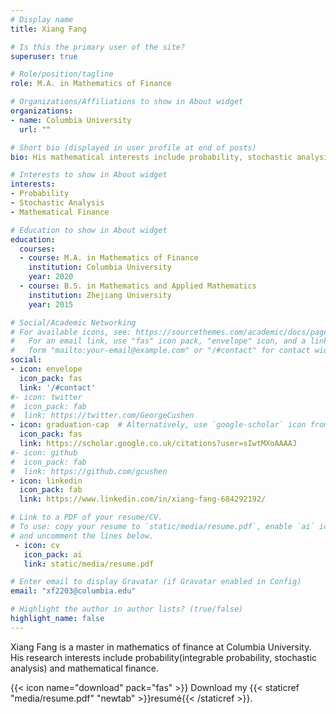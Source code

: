 ```yaml
---
# Display name
title: Xiang Fang

# Is this the primary user of the site?
superuser: true

# Role/position/tagline
role: M.A. in Mathematics of Finance

# Organizations/Affiliations to show in About widget
organizations:
- name: Columbia University
  url: ""

# Short bio (displayed in user profile at end of posts)
bio: His mathematical interests include probability, stochastic analysis and mathematical finance.

# Interests to show in About widget
interests:
- Probability
- Stochastic Analysis
- Mathematical Finance

# Education to show in About widget
education:
  courses:
  - course: M.A. in Mathematics of Finance
    institution: Columbia University
    year: 2020
  - course: B.S. in Mathematics and Applied Mathematics
    institution: Zhejiang University
    year: 2015

# Social/Academic Networking
# For available icons, see: https://sourcethemes.com/academic/docs/page-builder/#icons
#   For an email link, use "fas" icon pack, "envelope" icon, and a link in the
#   form "mailto:your-email@example.com" or "/#contact" for contact widget.
social:
- icon: envelope
  icon_pack: fas
  link: '/#contact'
#- icon: twitter
#  icon_pack: fab
#  link: https://twitter.com/GeorgeCushen
- icon: graduation-cap  # Alternatively, use `google-scholar` icon from `ai` icon pack
  icon_pack: fas
  link: https://scholar.google.co.uk/citations?user=sIwtMXoAAAAJ
#- icon: github
#  icon_pack: fab
#  link: https://github.com/gcushen
- icon: linkedin
  icon_pack: fab
  link: https://www.linkedin.com/in/xiang-fang-684292192/

# Link to a PDF of your resume/CV.
# To use: copy your resume to `static/media/resume.pdf`, enable `ai` icons in `params.toml`, 
# and uncomment the lines below.
 - icon: cv
   icon_pack: ai
   link: static/media/resume.pdf

# Enter email to display Gravatar (if Gravatar enabled in Config)
email: "xf2203@columbia.edu"

# Highlight the author in author lists? (true/false)
highlight_name: false
---
```


Xiang Fang is a master in mathematics of finance at Columbia University. His research interests include probability(integrable probability, stochastic analysis) and mathematical finance.


{{< icon name="download" pack="fas" >}} Download my {{< staticref "media/resume.pdf" "newtab" >}}resumé{{< /staticref >}}.
